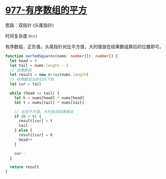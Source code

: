 # [977-有序数组的平方](https://leetcode-cn.com/problems/squares-of-a-sorted-array/)

思路：双指针 (头尾指针)

时间复杂度 `O(n)`

有序数组，正负值，头尾指针对比平方值，大的值放在结果数组靠后的位置即可。

```ts
function sortedSquares(nums: number[]): number[] {
  let head = 0
  let tail = nums.length - 1
  // 结果数组
  let result = new Array(nums.length)
  // 结果数组当前位的下标
  let cur = tail

  while (head <= tail) {
    let h = nums[head] * nums[head]
    let t = nums[tail] * nums[tail]

    // 比较平方值，大的放进结果数组
    if (h < t) {
      result[cur] = t
      tail--
    } else {
      result[cur] = h
      head++
    }

    cur--
  }

  return result
}
```
